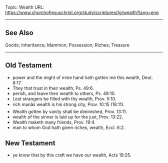 Topic: Wealth
URL: https://www.churchofjesuschrist.org/study/scriptures/tg/wealth?lang=eng

---

## See Also

Goods; Inheritance; Mammon; Possession; Riches; Treasure

---

## Old Testament

- power and the might of mine hand hath gotten me this wealth, Deut. 8:17.
- They that trust in their wealth, Ps. 49:6.
- perish, and leave their wealth to others, Ps. 49:10.
- Lest strangers be filled with thy wealth, Prov. 5:10.
- rich manâs wealth is his strong city, Prov. 10:15 (18:11).
- Wealth gotten by vanity shall be diminished, Prov. 13:11.
- wealth of the sinner is laid up for the just, Prov. 13:22.
- Wealth maketh many friends, Prov. 19:4.
- man to whom God hath given riches, wealth, Eccl. 6:2.

## New Testament

- ye know that by this craft we have our wealth, Acts 19:25.

